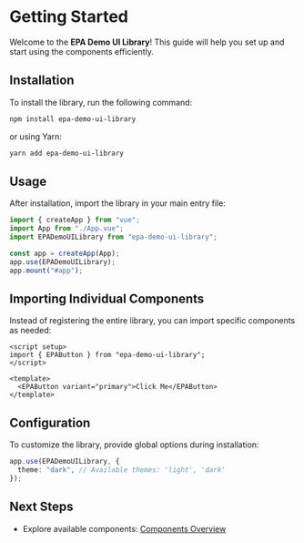 # Getting Started

Welcome to the **EPA Demo UI Library**! This guide will help you set up and start using the components efficiently.

## Installation

To install the library, run the following command:

```sh
npm install epa-demo-ui-library
```

or using Yarn:

```sh
yarn add epa-demo-ui-library
```

## Usage

After installation, import the library in your main entry file:

```ts
import { createApp } from "vue";
import App from "./App.vue";
import EPADemoUILibrary from "epa-demo-ui-library";

const app = createApp(App);
app.use(EPADemoUILibrary);
app.mount("#app");
```

## Importing Individual Components

Instead of registering the entire library, you can import specific components as needed:

```vue
<script setup>
import { EPAButton } from "epa-demo-ui-library";
</script>

<template>
  <EPAButton variant="primary">Click Me</EPAButton>
</template>
```

## Configuration

To customize the library, provide global options during installation:

```ts
app.use(EPADemoUILibrary, {
  theme: "dark", // Available themes: 'light', 'dark'
});
```

## Next Steps

- Explore available components: [Components Overview](/components)
